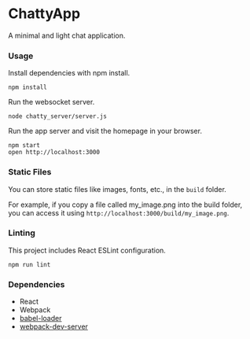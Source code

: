 ChattyApp
=====================

A minimal and light chat application.

### Usage

Install dependencies with npm install.

```
npm install
```

Run the websocket server.

```
node chatty_server/server.js
```

Run the app server and visit the homepage in your browser.

```
npm start
open http://localhost:3000
```

### Static Files

You can store static files like images, fonts, etc., in the `build` folder.

For example, if you copy a file called my_image.png into the build folder, you can access it using `http://localhost:3000/build/my_image.png`.

### Linting

This project includes React ESLint configuration.

```
npm run lint
```

### Dependencies

* React
* Webpack
* [babel-loader](https://github.com/babel/babel-loader)
* [webpack-dev-server](https://github.com/webpack/webpack-dev-server)
